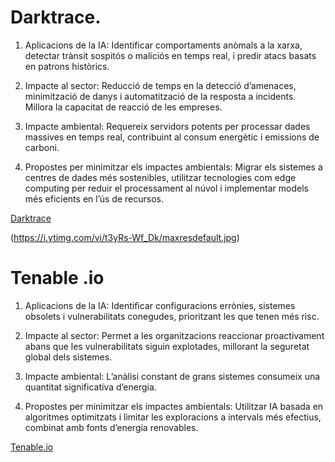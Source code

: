 # Darktrace.

1. Aplicacions de la IA: Identificar comportaments anòmals a la xarxa, detectar trànsit sospitós o maliciós en temps real, i predir atacs basats en patrons històrics.

2. Impacte al sector: Reducció de temps en la detecció d’amenaces, minimització de danys i automatització de la resposta a incidents. Millora la capacitat de reacció de les empreses.

3. Impacte ambiental: Requereix servidors potents per processar dades massives en temps real, contribuint al consum energètic i emissions de carboni.

4. Propostes per minimitzar els impactes ambientals: Migrar els sistemes a centres de dades més sostenibles, utilitzar tecnologies com edge computing per reduir el processament al núvol i implementar models més eficients en l’ús de recursos.

[Darktrace](https://darktrace.com/es)

(https://i.ytimg.com/vi/t3yRs-Wf_Dk/maxresdefault.jpg)

# Tenable .io

1. Aplicacions de la IA: Identificar configuracions errònies, sistemes obsolets i vulnerabilitats conegudes, prioritzant les que tenen més risc.

2. Impacte al sector: Permet a les organitzacions reaccionar proactivament abans que les vulnerabilitats siguin explotades, millorant la seguretat global dels sistemes.

3. Impacte ambiental: L’anàlisi constant de grans sistemes consumeix una quantitat significativa d’energia.

4. Propostes per minimitzar els impactes ambientals: Utilitzar IA basada en algoritmes optimitzats i limitar les exploracions a intervals més efectius, combinat amb fonts d’energia renovables.

[Tenable.io](https://www.tenable.com/products/vulnerability-management)
